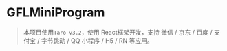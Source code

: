 # GFLMiniProgram

> 本项目使用`Taro v3.2`，使用 React框架开发，支持 微信 / 京东 / 百度 / 支付宝 / 字节跳动 / QQ 小程序 / H5 / RN 等应用。